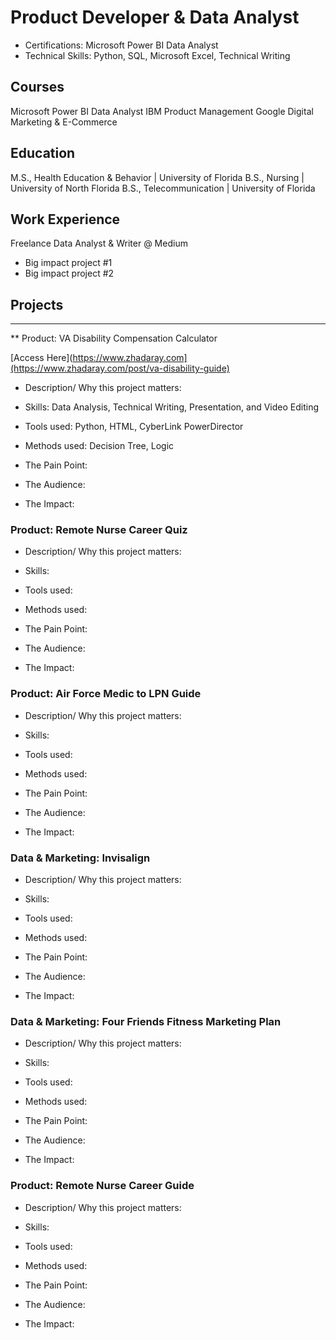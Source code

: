 # Product Developer & Data Analyst

- Certifications: Microsoft Power BI Data Analyst
- Technical Skills: Python, SQL, Microsoft Excel, Technical Writing

## Courses
Microsoft Power BI Data Analyst
IBM Product Management
Google Digital Marketing & E-Commerce

## Education
M.S., Health Education & Behavior | University of Florida
B.S., Nursing | University of North Florida
B.S., Telecommunication | University of Florida

## Work Experience
Freelance Data Analyst & Writer @ Medium
- Big impact project #1
- Big impact project #2

## Projects
--------------------------------------------------------
** Product: VA Disability Compensation Calculator

[Access Here](https://www.zhadaray.com](https://www.zhadaray.com/post/va-disability-guide)
- Description/ Why this project matters:  

- Skills: Data Analysis, Technical Writing, Presentation, and Video Editing
- Tools used: Python, HTML, CyberLink PowerDirector
- Methods used: Decision Tree, Logic

- The Pain Point: 
- The Audience:
- The Impact:


### Product: Remote Nurse Career Quiz
- Description/ Why this project matters:  

- Skills: 
- Tools used: 
- Methods used: 

- The Pain Point: 
- The Audience:
- The Impact:


### Product: Air Force Medic to LPN Guide
- Description/ Why this project matters:  

- Skills: 
- Tools used: 
- Methods used: 

- The Pain Point: 
- The Audience:
- The Impact:


### Data & Marketing: Invisalign
- Description/ Why this project matters:  

- Skills: 
- Tools used: 
- Methods used: 

- The Pain Point: 
- The Audience:
- The Impact:


### Data & Marketing: Four Friends Fitness Marketing Plan
- Description/ Why this project matters:  

- Skills: 
- Tools used: 
- Methods used: 

- The Pain Point: 
- The Audience:
- The Impact:


### Product: Remote Nurse Career Guide
- Description/ Why this project matters:  

- Skills: 
- Tools used: 
- Methods used: 

- The Pain Point: 
- The Audience:
- The Impact:

